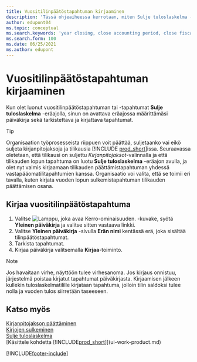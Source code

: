 ```yaml
---
title: Vuositilinpäätöstapahtuman kirjaaminen
description: 'Tässä ohjeaiheessa kerrotaan, miten Sulje tuloslaskelma -eräajossa määritetty päiväkirja avataan. Sen jälkeen käsitellään vuositilinpäätöstapahtuman tarkastelua ja kirjaamista.'
author: edupont04
ms.topic: conceptual
ms.search.keywords: 'year closing, close accounting period, close fiscal year, bank account detailed trial balance'
ms.search.form: 100
ms.date: 06/25/2021
ms.author: edupont
---
```

# Vuositilinpäätöstapahtuman kirjaaminen

Kun olet luonut vuositilinpäätöstapahtuman tai -tapahtumat **Sulje tuloslaskelma** -eräajolla, sinun on avattava eräajossa määrittämäsi päiväkirja sekä tarkistettava ja kirjattava tapahtumat.  

> [!TIP]
> Organisaation työprosesseista riippuen voit päättää, suljetaanko vai eikö suljeta kirjanpitojaksoja ja tilikausia [!INCLUDE [prod_short](includes/prod_short.md)]issa. Seuraavassa oletetaan, että tilikausi on suljettu *Kirjanpitojaksot*-valinnalla ja että tilikauden lopun tapahtuma on luotu **Sulje tuloslaskelma** -eräajon avulla, ja olet nyt valmis kirjaamaan tilikauden päättämistapahtuman yhdessä vastapääomatilitapahtumien kanssa. Organisaatio voi valita, että se toimii eri tavalla, kuten kirjata vuoden lopun sulkemistapahtuman tilikauden päättämisen osana.

## Kirjaa vuositilinpäätöstapahtuma

1. Valitse ![Lamppu, joka avaa Kerro-ominaisuuden.](media/ui-search/search_small.png "Kerro, mitä haluat tehdä") -kuvake, syötä **Yleinen päiväkirja** ja valitse sitten vastaava linkki.
2. Valitse **Yleinen päiväkirja** -sivulla **Erän nimi** kentässä erä, joka sisältää tilinpäätöstapahtumat.
3. Tarkista tapahtumat.
4. Kirjaa päiväkirja valitsemalla **Kirjaa**-toiminto.

> [!NOTE]  
> Jos havaitaan virhe, näyttöön tulee virhesanoma. Jos kirjaus onnistuu, järjestelmä poistaa kirjatut tapahtumat päiväkirjasta. Kirjaamisen jälkeen kullekin tuloslaskelmatilille kirjataan tapahtuma, jolloin tilin saldoksi tulee nolla ja vuoden tulos siirretään taseeseen.

## Katso myös

[Kirjanpitojakson päättäminen](year-close-account-periods.md)  
[Kirjojen sulkeminen](year-close-books.md)  
[Sulje tuloslaskelma](year-close-income-statement.md)  
[Käsittele kohdetta [!INCLUDE[prod_short](includes/prod_short.md)]](ui-work-product.md)


[!INCLUDE[footer-include](includes/footer-banner.md)]